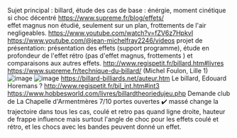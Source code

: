 Sujet principal : billard, étude des cas de base : énérgie, moment cinétique si choc décentré
https://www.supreme.fr/blog/effets/  
effet magnus non étudié, seulement sur un plan, frottements de l'air negligeables.
https://www.youtube.com/watch?v=fZV6z7HpkvI
https://www.youtube.com/@jean-michelfray2246/videos
projet de présentation: présentation des effets (support programme), étude en profondeur de l'effet rétro (pas d'effet magnus, frottements ) et comparaisons aux autres effets.
http://www.regispetit.fr/billard.htm#livres
https://www.supreme.fr/technique-du-billard/
(Michel Foulon, Lille 1)
![image](https://user-images.githubusercontent.com/115954703/236227433-a3d8d7d7-f3c6-4831-8996-7b4f52797216.png)
![image](https://user-images.githubusercontent.com/115954703/236238748-6a825632-b64c-4836-b2cb-ad7c3c847d19.png)
https://billard-billiards.net/auteur.htm
Le billard, Edouard Horemans ?
http://www.regispetit.fr/bil_int.htm#int3
https://www.hobbesworld.com/livres/billardtheoriedujeu.php
Demande club de La Chapelle d'Armentmères 7/10 portes ouvertes ✔️
massé change la trajectoire dans tous les cas, coulé et retro pas quand ligne droite, hauteur de frappe influence mais surtout l'angle de choc pour les effets coulé et rétro, et les chocs avec les bandes peuvent donné un effet.
